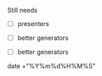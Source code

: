 Still needs

* [ ] presenters
* [ ] better generators
* [ ] better generators


date +"%Y%m%d%H%M%S"
